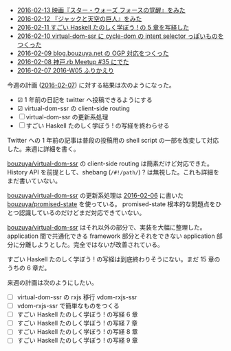 - [2016-02-13 映画『スター・ウォーズ フォースの覚醒』をみた][2016-02-13]
- [2016-02-12 『ジャックと天空の巨人』をみた][2016-02-12]
- [2016-02-11 すごい Haskell たのしく学ぼう ! の 5 章を写経した][2016-02-11]
- [2016-02-10 virtual-dom-ssr に cycle-dom の intent selector っぽいものをつくった][2016-02-10]
- [2016-02-09 blog.bouzuya.net の OGP 対応をつくった][2016-02-09]
- [2016-02-08 神戸.rb Meetup #35 にでた][2016-02-08]
- [2016-02-07 2016-W05 ふりかえり][2016-02-07]

今週の計画 ([2016-02-07][]) に対する結果は次のようになった。

- ☑ 1 年前の日記を twitter へ投稿できるようにする
- ☑ virtual-dom-ssr の client-side routing
- ☐ virtual-dom-ssr の更新系処理
- ☐ すごい Haskell たのしく学ぼう ! の写経を終わらせる

Twitter への 1 年前の記事は普段の投稿用の shell script の一部を改変して対応した。来週に詳細を書く。

[bouzuya/virtual-dom-ssr][] の client-side routing は簡素だけど対応できた。History API を前提として、shebang (`/#!/path/`) ? は無視した。これも詳細をまだ書いていない。

[bouzuya/virtual-dom-ssr][] の更新系処理は [2016-02-06][] に書いた [bouzuya/promised-state][] を使っている。 promised-state 根本的な問題点をひとつ認識しているのだけどまだ対応できていない。

[bouzuya/virtual-dom-ssr][]  はそれ以外の部分で、実装を大幅に整理した。 application 間で共通化できる framework 部分とそれをできない application 部分に分離しようとした。完全ではないが改善されている。

すごい Haskell たのしく学ぼう ! の写経は到底終わりそうにない。まだ 15 章のうちの 6 章だ。

来週の計画は次のようにしたい。

- ☐ virtual-dom-ssr の rxjs 移行 vdom-rxjs-ssr
- ☐ vdom-rxjs-ssr で簡単なものをつくる
- ☐ すごい Haskell たのしく学ぼう ! の写経 6 章
- ☐ すごい Haskell たのしく学ぼう ! の写経 7 章
- ☐ すごい Haskell たのしく学ぼう ! の写経 8 章
- ☐ すごい Haskell たのしく学ぼう ! の写経 9 章

[2016-02-06]: https://blog.bouzuya.net/2016/02/06/
[2016-02-07]: https://blog.bouzuya.net/2016/02/07/
[2016-02-08]: https://blog.bouzuya.net/2016/02/08/
[2016-02-09]: https://blog.bouzuya.net/2016/02/09/
[2016-02-10]: https://blog.bouzuya.net/2016/02/10/
[2016-02-11]: https://blog.bouzuya.net/2016/02/11/
[2016-02-12]: https://blog.bouzuya.net/2016/02/12/
[2016-02-13]: https://blog.bouzuya.net/2016/02/13/
[bouzuya/promised-state]: https://github.com/bouzuya/promised-state
[bouzuya/virtual-dom-ssr]: https://github.com/bouzuya/virtual-dom-ssr
